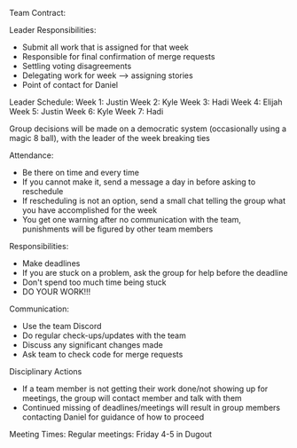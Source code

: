 Team Contract:

Leader Responsibilities:
- Submit all work that is assigned for that week
- Responsible for final confirmation of merge requests
- Settling voting disagreements
- Delegating work for week --> assigning stories
- Point of contact for Daniel

Leader Schedule:
Week 1: Justin
Week 2: Kyle
Week 3: Hadi
Week 4: Elijah
Week 5: Justin
Week 6: Kyle
Week 7: Hadi

Group decisions will be made on a democratic system (occasionally using a magic 8 ball), with the leader of the week breaking ties

Attendance:
- Be there on time and every time
- If you cannot make it, send a message a day in before asking to reschedule
- If rescheduling is not an option, send a small chat telling the group what you have accomplished for the week
- You get one warning after no communication with the team, punishments will be figured by other team members

Responsibilities:
- Make deadlines
- If you are stuck on a problem, ask the group for help before the deadline
- Don't spend too much time being stuck
- DO YOUR WORK!!!

Communication:
- Use the team Discord
- Do regular check-ups/updates with the team
- Discuss any significant changes made
- Ask team to check code for merge requests

Disciplinary Actions
- If a team member is not getting their work done/not showing up for meetings, the group will contact member and talk with them
- Continued missing of deadlines/meetings will result in group members contacting Daniel for guidance of how to proceed

Meeting Times:
Regular meetings: Friday 4-5 in Dugout